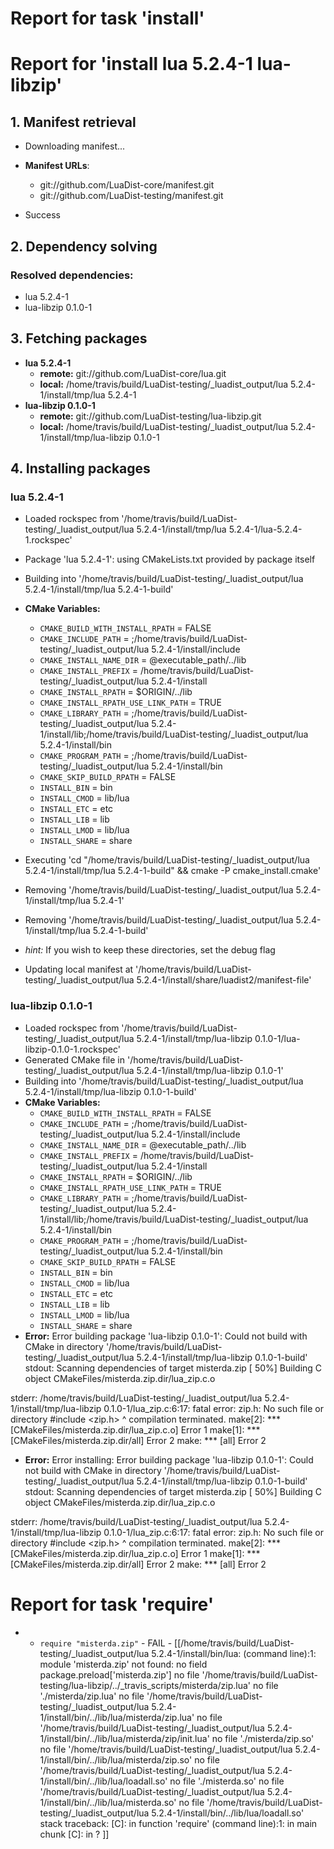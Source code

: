 # Report for task 'install'

# Report for 'install lua 5.2.4-1 lua-libzip'


## 1. Manifest retrieval

- Downloading manifest...

- **Manifest URLs**:
    - git://github.com/LuaDist-core/manifest.git
    - git://github.com/LuaDist-testing/manifest.git
- Success

## 2. Dependency solving


### Resolved dependencies:
- lua 5.2.4-1
- lua-libzip 0.1.0-1

## 3. Fetching packages

- **lua 5.2.4-1**
    - **remote:** git://github.com/LuaDist-core/lua.git
    - **local:** /home/travis/build/LuaDist-testing/_luadist_output/lua 5.2.4-1/install/tmp/lua 5.2.4-1
- **lua-libzip 0.1.0-1**
    - **remote:** git://github.com/LuaDist-testing/lua-libzip.git
    - **local:** /home/travis/build/LuaDist-testing/_luadist_output/lua 5.2.4-1/install/tmp/lua-libzip 0.1.0-1

## 4. Installing packages


### lua 5.2.4-1
- Loaded rockspec from '/home/travis/build/LuaDist-testing/_luadist_output/lua 5.2.4-1/install/tmp/lua 5.2.4-1/lua-5.2.4-1.rockspec'
- Package 'lua 5.2.4-1': using CMakeLists.txt provided by package itself
- Building into '/home/travis/build/LuaDist-testing/_luadist_output/lua 5.2.4-1/install/tmp/lua 5.2.4-1-build'
- **CMake Variables:**
    - `CMAKE_BUILD_WITH_INSTALL_RPATH` = FALSE
    - `CMAKE_INCLUDE_PATH` = ;/home/travis/build/LuaDist-testing/_luadist_output/lua 5.2.4-1/install/include
    - `CMAKE_INSTALL_NAME_DIR` = @executable_path/../lib
    - `CMAKE_INSTALL_PREFIX` = /home/travis/build/LuaDist-testing/_luadist_output/lua 5.2.4-1/install
    - `CMAKE_INSTALL_RPATH` = $ORIGIN/../lib
    - `CMAKE_INSTALL_RPATH_USE_LINK_PATH` = TRUE
    - `CMAKE_LIBRARY_PATH` = ;/home/travis/build/LuaDist-testing/_luadist_output/lua 5.2.4-1/install/lib;/home/travis/build/LuaDist-testing/_luadist_output/lua 5.2.4-1/install/bin
    - `CMAKE_PROGRAM_PATH` = ;/home/travis/build/LuaDist-testing/_luadist_output/lua 5.2.4-1/install/bin
    - `CMAKE_SKIP_BUILD_RPATH` = FALSE
    - `INSTALL_BIN` = bin
    - `INSTALL_CMOD` = lib/lua
    - `INSTALL_ETC` = etc
    - `INSTALL_LIB` = lib
    - `INSTALL_LMOD` = lib/lua
    - `INSTALL_SHARE` = share
- Executing 'cd "/home/travis/build/LuaDist-testing/_luadist_output/lua 5.2.4-1/install/tmp/lua 5.2.4-1-build" && cmake -P cmake_install.cmake'
- Removing '/home/travis/build/LuaDist-testing/_luadist_output/lua 5.2.4-1/install/tmp/lua 5.2.4-1'
- Removing '/home/travis/build/LuaDist-testing/_luadist_output/lua 5.2.4-1/install/tmp/lua 5.2.4-1-build'

- *hint:* If you wish to keep these directories, set the debug flag
- Updating local manifest at '/home/travis/build/LuaDist-testing/_luadist_output/lua 5.2.4-1/install/share/luadist2/manifest-file'

### lua-libzip 0.1.0-1
- Loaded rockspec from '/home/travis/build/LuaDist-testing/_luadist_output/lua 5.2.4-1/install/tmp/lua-libzip 0.1.0-1/lua-libzip-0.1.0-1.rockspec'
- Generated CMake file in '/home/travis/build/LuaDist-testing/_luadist_output/lua 5.2.4-1/install/tmp/lua-libzip 0.1.0-1'
- Building into '/home/travis/build/LuaDist-testing/_luadist_output/lua 5.2.4-1/install/tmp/lua-libzip 0.1.0-1-build'
- **CMake Variables:**
    - `CMAKE_BUILD_WITH_INSTALL_RPATH` = FALSE
    - `CMAKE_INCLUDE_PATH` = ;/home/travis/build/LuaDist-testing/_luadist_output/lua 5.2.4-1/install/include
    - `CMAKE_INSTALL_NAME_DIR` = @executable_path/../lib
    - `CMAKE_INSTALL_PREFIX` = /home/travis/build/LuaDist-testing/_luadist_output/lua 5.2.4-1/install
    - `CMAKE_INSTALL_RPATH` = $ORIGIN/../lib
    - `CMAKE_INSTALL_RPATH_USE_LINK_PATH` = TRUE
    - `CMAKE_LIBRARY_PATH` = ;/home/travis/build/LuaDist-testing/_luadist_output/lua 5.2.4-1/install/lib;/home/travis/build/LuaDist-testing/_luadist_output/lua 5.2.4-1/install/bin
    - `CMAKE_PROGRAM_PATH` = ;/home/travis/build/LuaDist-testing/_luadist_output/lua 5.2.4-1/install/bin
    - `CMAKE_SKIP_BUILD_RPATH` = FALSE
    - `INSTALL_BIN` = bin
    - `INSTALL_CMOD` = lib/lua
    - `INSTALL_ETC` = etc
    - `INSTALL_LIB` = lib
    - `INSTALL_LMOD` = lib/lua
    - `INSTALL_SHARE` = share
- **Error:** Error building package 'lua-libzip 0.1.0-1': Could not build with CMake in directory '/home/travis/build/LuaDist-testing/_luadist_output/lua 5.2.4-1/install/tmp/lua-libzip 0.1.0-1-build'
stdout:
Scanning dependencies of target misterda.zip
[ 50%] Building C object CMakeFiles/misterda.zip.dir/lua_zip.c.o

stderr:
/home/travis/build/LuaDist-testing/_luadist_output/lua 5.2.4-1/install/tmp/lua-libzip 0.1.0-1/lua_zip.c:6:17: fatal error: zip.h: No such file or directory
 #include <zip.h>
                 ^
compilation terminated.
make[2]: *** [CMakeFiles/misterda.zip.dir/lua_zip.c.o] Error 1
make[1]: *** [CMakeFiles/misterda.zip.dir/all] Error 2
make: *** [all] Error 2

- **Error:** Error installing: Error building package 'lua-libzip 0.1.0-1': Could not build with CMake in directory '/home/travis/build/LuaDist-testing/_luadist_output/lua 5.2.4-1/install/tmp/lua-libzip 0.1.0-1-build'
stdout:
Scanning dependencies of target misterda.zip
[ 50%] Building C object CMakeFiles/misterda.zip.dir/lua_zip.c.o

stderr:
/home/travis/build/LuaDist-testing/_luadist_output/lua 5.2.4-1/install/tmp/lua-libzip 0.1.0-1/lua_zip.c:6:17: fatal error: zip.h: No such file or directory
 #include <zip.h>
                 ^
compilation terminated.
make[2]: *** [CMakeFiles/misterda.zip.dir/lua_zip.c.o] Error 1
make[1]: *** [CMakeFiles/misterda.zip.dir/all] Error 2
make: *** [all] Error 2


# Report for task 'require'

 -  - `require "misterda.zip"` - FAIL - [[/home/travis/build/LuaDist-testing/_luadist_output/lua 5.2.4-1/install/bin/lua: (command line):1: module 'misterda.zip' not found:
	no field package.preload['misterda.zip']
	no file '/home/travis/build/LuaDist-testing/lua-libzip/../_travis_scripts/misterda/zip.lua'
	no file './misterda/zip.lua'
	no file '/home/travis/build/LuaDist-testing/_luadist_output/lua 5.2.4-1/install/bin/../lib/lua/misterda/zip.lua'
	no file '/home/travis/build/LuaDist-testing/_luadist_output/lua 5.2.4-1/install/bin/../lib/lua/misterda/zip/init.lua'
	no file './misterda/zip.so'
	no file '/home/travis/build/LuaDist-testing/_luadist_output/lua 5.2.4-1/install/bin/../lib/lua/misterda/zip.so'
	no file '/home/travis/build/LuaDist-testing/_luadist_output/lua 5.2.4-1/install/bin/../lib/lua/loadall.so'
	no file './misterda.so'
	no file '/home/travis/build/LuaDist-testing/_luadist_output/lua 5.2.4-1/install/bin/../lib/lua/misterda.so'
	no file '/home/travis/build/LuaDist-testing/_luadist_output/lua 5.2.4-1/install/bin/../lib/lua/loadall.so'
stack traceback:
	[C]: in function 'require'
	(command line):1: in main chunk
	[C]: in ?
]]

